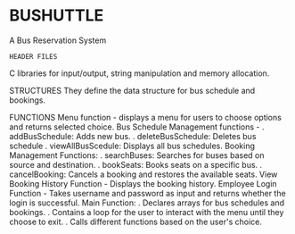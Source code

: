 # BUSHUTTLE
A Bus Reservation System

    HEADER FILES
C libraries for input/output, string manipulation and memory allocation.

STRUCTURES
They define the data structure for bus schedule and bookings.

FUNCTIONS
Menu function - displays a menu for users to choose options and returns selected choice.
Bus Schedule Management functions -
. addBusSchedule: Adds new bus.
. deleteBusSchedule: Deletes bus schedule
. viewAllBusScedule: Displays all bus schedules.
Booking Management Functions:
. searchBuses: Searches for buses based on source and destination.
. bookSeats: Books seats on a specific bus.
. cancelBooking: Cancels a booking and restores the available seats.
View Booking History Function - Displays the booking history.
Employee Login Function - Takes username and password as input and returns whether the login is successful.
Main Function:
. Declares arrays for bus schedules and bookings.
. Contains a loop for the user to interact with the menu until they choose to exit.
. Calls different functions based on the user's choice.
